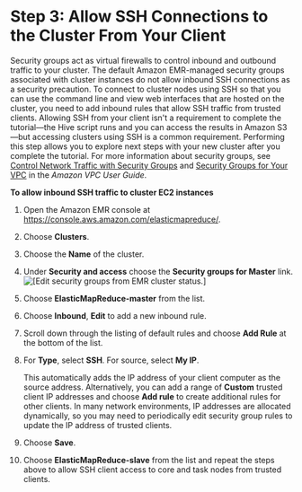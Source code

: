# Step 3: Allow SSH Connections to the Cluster From Your Client<a name="emr-gs-ssh"></a>

Security groups act as virtual firewalls to control inbound and outbound traffic to your cluster\. The default Amazon EMR\-managed security groups associated with cluster instances do not allow inbound SSH connections as a security precaution\. To connect to cluster nodes using SSH so that you can use the command line and view web interfaces that are hosted on the cluster, you need to add inbound rules that allow SSH traffic from trusted clients\. Allowing SSH from your client isn't a requirement to complete the tutorial—the Hive script runs and you can access the results in Amazon S3—but accessing clusters using SSH is a common requirement\. Performing this step allows you to explore next steps with your new cluster after you complete the tutorial\. For more information about security groups, see [Control Network Traffic with Security Groups](emr-security-groups.md) and [Security Groups for Your VPC](http://docs.aws.amazon.com/AmazonVPC/latest/UserGuide/VPC_SecurityGroups) in the *Amazon VPC User Guide*\.

**To allow inbound SSH traffic to cluster EC2 instances**

1. Open the Amazon EMR console at [https://console\.aws\.amazon\.com/elasticmapreduce/](https://console.aws.amazon.com/elasticmapreduce/)\.

1. Choose **Clusters**\.

1. Choose the **Name** of the cluster\.

1. Under **Security and access** choose the **Security groups for Master** link\.  
![\[Edit security groups from EMR cluster status.\]](http://docs.aws.amazon.com/emr/latest/ManagementGuide/../shared/images/cluster-sg-select.png)

1. Choose **ElasticMapReduce\-master** from the list\.

1. Choose **Inbound**, **Edit** to add a new inbound rule\.

1. Scroll down through the listing of default rules and choose **Add Rule** at the bottom of the list\.

1. For **Type**, select **SSH**\. For source, select **My IP**\.

   This automatically adds the IP address of your client computer as the source address\. Alternatively, you can add a range of **Custom** trusted client IP addresses and choose **Add rule** to create additional rules for other clients\. In many network environments, IP addresses are allocated dynamically, so you may need to periodically edit security group rules to update the IP address of trusted clients\.

1. Choose **Save**\.

1. Choose **ElasticMapReduce\-slave** from the list and repeat the steps above to allow SSH client access to core and task nodes from trusted clients\.